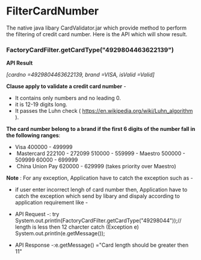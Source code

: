 # FilterCardNumber
The native java libary CardValidator.jar which provide method to perform the filtering of credit card number. Here is the API which will show result.

### FactoryCardFilter.getCardType("4929804463622139")

**API Result**

*[cardno =4929804463622139, brand =VISA, isValid =Valid]*

**Clause apply to validate a credit card number** -

- It contains only numbers and no leading 0. 
- it is 12-19 digits long.
- It passes the Luhn check ( https://en.wikipedia.org/wiki/Luhn_algorithm ).


**The card number belong to a brand if the first 6 digits of the number fall in the following ranges**:
- Visa 
	400000 - 499999 
-  Mastercard 
        222100 - 272099 
        510000 - 559999 
- Maestro 
       500000 - 509999 
       60000 - 699999 
-  China Union Pay 
       620000 - 629999 (takes priority over Maestro) 
       
**Note** : For any exception, Application have to catch the exception such as -
 - if user enter incorrect lengh of card number then, Application have to catch the exception which send by libary and dispaly according to application requirement like -
- API Request -: try 
		     System.out.println(FactoryCardFilter.getCardType("49298044"));// length is less then 12 charcter
		 catch (Exception e) 
		       System.out.println(e.getMessage());
		
- API Response -:e.getMessage() ="Card length should be greater then 11"
